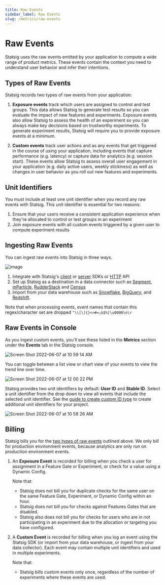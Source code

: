 ```yaml
---
title: Raw Events
sidebar_label: Raw Events
slug: /metrics/raw-events
---
```


# Raw Events

Statsig uses the raw events emitted by your application to compute a wide range of product metrics. These events contain the context you need to understand user behavior and infer their intentions.

## Types of Raw Events
Statsig records two types of raw events from your application:

1. **Exposure events** track which users are assigned to control and test groups. This data allows Statsig to generate test results so you can evaluate the impact of new features and experiments. Exposure events also allow Statsig to assess the health of an experiment so you can always make key decisions based on trustworthy experiments. To generate experiment results, Statsig will require you to provide exposure events at a minimum. 

2. **Custom events** track user actions and as any events that get triggered in the course of using your application, including events that capture performance (e.g. latency) or capture data for analytics (e.g. session start). These events allow Statsig to assess overall user engagement in your application (e.g. daily active users, weekly stickiness) as well as changes in user behavior as you roll out new features and experiments.

## Unit Identifiers
You must include at least one unit identifier when you record any raw events with Statsig. This unit identifier is essential for two reasons:
1. Ensure that your users receive a consistent application experience when they're allocated to control or test groups in an experiment 
2. Join exposure events with all custom events triggered by a given user to compute experiment results

## Ingesting Raw Events
You can ingest raw events into Statsig in three ways.

![image](https://user-images.githubusercontent.com/1315028/182466148-a40ad007-a60a-47b8-9cd3-9b27d0af82ed.png)

1. Integrate with Statsig's [client](https://docs.statsig.com/client/introduction) or [server](https://docs.statsig.com/server/introduction) SDKs or [HTTP](https://docs.statsig.com/http-api) API
2. Set up Statsig as a destination in a data connector such as [Segment](https://docs.statsig.com/integrations/data-connectors/segment#configuring-incoming-events), [mParticle](https://docs.statsig.com/integrations/data-connectors/mparticle#configuring-incoming-events), [RudderStack](https://docs.statsig.com/integrations/data-connectors/rudderstack#configuring-incoming-events) and [Census](https://docs.statsig.com/integrations/data-connectors/census#configuring-incoming-events)
3. Import from your data warehouse such as [Snowflake](https://docs.statsig.com/integrations/data-imports/snowflake#direct-ingestion-from-snowflake), [BigQuery](https://docs.statsig.com/integrations/data-imports/bigquery), and [Redshift](https://docs.statsig.com/integrations/data-imports/redshift#direct-ingestion).

Note that when processing events, event names that contain this regex/character set are dropped `"\\[\]{}<>#=;&$%|\u0000\n\r`

## Raw Events in Console
As you ingest custom events, you'll see these listed in the **Metrics** section under the **Events** tab in the Statsig console. 

![Screen Shot 2022-06-07 at 10 59 14 AM](https://user-images.githubusercontent.com/101903926/172451019-fc450842-a546-4ea0-94a9-d54df8279ed2.png)

You can toggle between a list view or chart view of your events to view the trend line over time.  

![Screen Shot 2022-06-07 at 12 00 22 PM](https://user-images.githubusercontent.com/101903926/172461387-a3d42641-2c2c-4128-aabc-fc2b5dba2ed9.png)

Statsig provides two unit identifiers by default: **User ID** and **Stable ID**. Select a unit identifier from the drop down to view all events that include the selected unit identifier. See the [guide to create custom ID type](https://docs.statsig.com/guides/experiment-on-custom-id-types#step-1---add-companyid-as-a-new-id-type-in-your-project-settings) to create additional unit identifiers for your project. 

![Screen Shot 2022-06-07 at 10 58 26 AM](https://user-images.githubusercontent.com/101903926/172450890-4a4c95eb-a362-49a6-90ad-68f3460a933f.png)

## Billing
Statsig bills you for the [two types of raw events](/metrics/raw-events#types-of-raw-events) outlined above. We only bill for production environment events, because analytics are only run on production environment events. 

1. An **Exposure Event** is recorded for billing when you check a user for assignment in a Feature Gate or Experiment, or check for a value using a Dynamic Config. 
   
   Note that:
   - Statsig does not bill you for duplicate checks for the same user on the same Feature Gate, Experiment, or Dynamic Config within an hour. 
   - Statsig does not bill you for checks against Features Gates that are disabled. 
   - Statsig also does not bill you for checks for users who are in not participating in an experiment due to the allocation or targeting you have configured.
 
2. A **Custom Event** is recorded for billing when you log an event using the Statsig SDK (or import from your data warehouse, or ingest from your data collector). Each event may contain multiple unit identifiers and used in multiple experiments. 

   Note that:
   - Statsig bills custom events only once, regardless of the number of experiments where these events are used.
